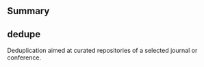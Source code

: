 ## Summary

## dedupe

Deduplication aimed at curated repositories of a selected journal or conference.
